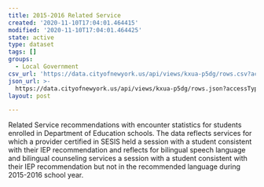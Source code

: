 ```yaml
---
title: 2015-2016 Related Service
created: '2020-11-10T17:04:01.464415'
modified: '2020-11-10T17:04:01.464425'
state: active
type: dataset
tags: []
groups:
  - Local Government
csv_url: 'https://data.cityofnewyork.us/api/views/kxua-p5dg/rows.csv?accessType=DOWNLOAD'
json_url: >-
  https://data.cityofnewyork.us/api/views/kxua-p5dg/rows.json?accessType=DOWNLOAD
layout: post

---
```

Related Service recommendations with encounter statistics for students enrolled in Department of Education schools. The data reflects services for which a provider certified in SESIS held a session with a student consistent with their IEP recommendation and reflects for bilingual speech language and bilingual counseling  services a session with a student consistent with their IEP recommendation but not in the recommended language during 2015-2016 school year.
